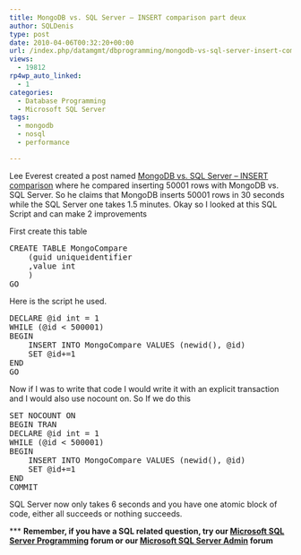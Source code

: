 ```yaml
---
title: MongoDB vs. SQL Server – INSERT comparison part deux
author: SQLDenis
type: post
date: 2010-04-06T00:32:20+00:00
url: /index.php/datamgmt/dbprogramming/mongodb-vs-sql-server-insert-comparison/
views:
  - 19812
rp4wp_auto_linked:
  - 1
categories:
  - Database Programming
  - Microsoft SQL Server
tags:
  - mongodb
  - nosql
  - performance

---
```

Lee Everest created a post named [MongoDB vs. SQL Server &#8211; INSERT comparison][1] where he compared inserting 50001 rows with MongoDB vs. SQL Server. So he claims that MongoDB inserts 50001 rows in 30 seconds while the SQL Server one takes 1.5 minutes. Okay so I looked at this SQL Script and can make 2 improvements

First create this table

<pre>CREATE TABLE MongoCompare
    (guid uniqueidentifier
    ,value int
    )
GO</pre>

Here is the script he used.

<pre>DECLARE @id int = 1
WHILE (@id &lt; 500001)
BEGIN
    INSERT INTO MongoCompare VALUES (newid(), @id)
    SET @id+=1
END
GO</pre>

Now if I was to write that code I would write it with an explicit transaction and I would also use nocount on. So If we do this

<pre>SET NOCOUNT ON
BEGIN TRAN
DECLARE @id int = 1
WHILE (@id &lt; 500001)
BEGIN
    INSERT INTO MongoCompare VALUES (newid(), @id)
    SET @id+=1
END
COMMIT</pre>

SQL Server now only takes 6 seconds and you have one atomic block of code, either all succeeds or nothing succeeds.

\*** **Remember, if you have a SQL related question, try our [Microsoft SQL Server Programming][2] forum or our [Microsoft SQL Server Admin][3] forum**<ins></ins>

 [1]: http://texastoo.com/post/2010/04/04/MongoDB-vs-SQL-Server-INSERT-comparison.aspx
 [2]: http://forum.lessthandot.com/viewforum.php?f=17
 [3]: http://forum.lessthandot.com/viewforum.php?f=22